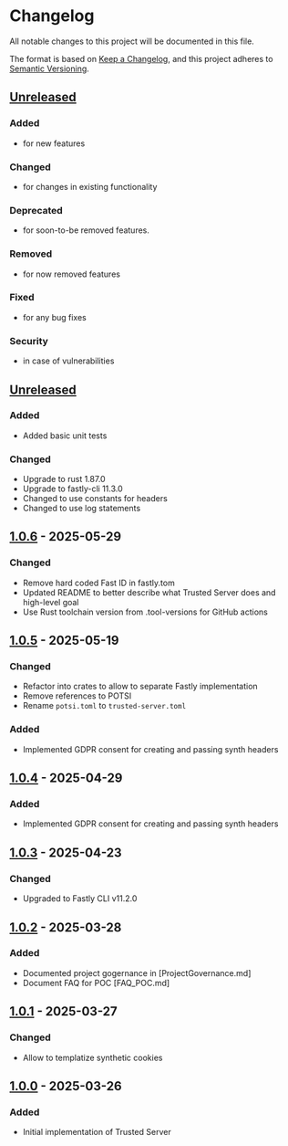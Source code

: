 
# Changelog

All notable changes to this project will be documented in this file.

The format is based on [Keep a Changelog](https://keepachangelog.com/en/1.1.0/),
and this project adheres to [Semantic Versioning](https://semver.org/spec/v2.0.0.html).

## [Unreleased]

### Added
- for new features

### Changed
-  for changes in existing functionality

### Deprecated 
- for soon-to-be removed features.

### Removed 
- for now removed features

### Fixed
- for any bug fixes

### Security
- in case of vulnerabilities

## [Unreleased]

### Added
- Added basic unit tests

### Changed
- Upgrade to rust 1.87.0
- Upgrade to fastly-cli 11.3.0
- Changed to use constants for headers
- Changed to use log statements

## [1.0.6] - 2025-05-29

### Changed
- Remove hard coded Fast ID in fastly.tom
- Updated README to better describe what Trusted Server does and high-level goal
- Use Rust toolchain version from .tool-versions for GitHub actions 

## [1.0.5] - 2025-05-19

### Changed

- Refactor into crates to allow to separate Fastly implementation
- Remove references to POTSI
- Rename `potsi.toml` to `trusted-server.toml`

### Added

- Implemented GDPR consent for creating and passing synth headers


## [1.0.4] - 2025-04-29

### Added

- Implemented GDPR consent for creating and passing synth headers

## [1.0.3] - 2025-04-23

### Changed

- Upgraded to Fastly CLI v11.2.0

## [1.0.2] - 2025-03-28

### Added
- Documented project gogernance in [ProjectGovernance.md]
- Document FAQ for POC [FAQ_POC.md]

## [1.0.1] - 2025-03-27

### Changed

- Allow to templatize synthetic cookies

## [1.0.0] - 2025-03-26

### Added

- Initial implementation of Trusted Server

[Unreleased]:https://github.com/IABTechLab/trusted-server/compare/v1.0.6...HEAD
[1.0.6]:https://github.com/IABTechLab/trusted-server/compare/v1.0.5...v1.0.6
[1.0.5]:https://github.com/IABTechLab/trusted-server/compare/v1.0.4...v1.0.5
[1.0.4]:https://github.com/IABTechLab/trusted-server/compare/v1.0.3...v1.0.4
[1.0.3]:https://github.com/IABTechLab/trusted-server/compare/v1.0.2...v1.0.3
[1.0.2]:https://github.com/IABTechLab/trusted-server/compare/v1.0.1...v1.0.2
[1.0.1]:https://github.com/IABTechLab/trusted-server/compare/v1.0.0...v1.0.1
[1.0.0]:https://github.com/IABTechLab/trusted-server/releases/tag/v1.0.0
